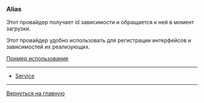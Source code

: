 ### Alias

Этот провайдер получает id зависимости и обращается к ней в момент загрузки.

Этот провайдер удобно использовать для регистрации интерфейсов и зависимостей их реализующих.

[Пример использования](../providers/autowiring/interface.md)

---
* [Service](service.md)
---
[Вернуться на главную](../readme.md)
